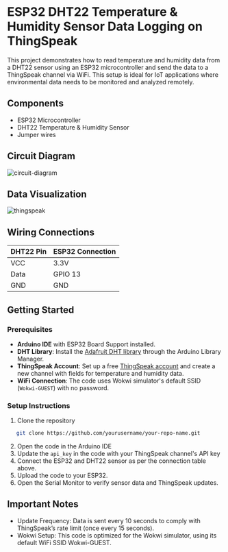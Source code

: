# ESP32 DHT22 Temperature & Humidity Sensor Data Logging on ThingSpeak

This project demonstrates how to read temperature and humidity data from a DHT22 sensor using an ESP32 microcontroller and send the data to a ThingSpeak channel via WiFi. This setup is ideal for IoT applications where environmental data needs to be monitored and analyzed remotely.

## Components
- ESP32 Microcontroller
- DHT22 Temperature & Humidity Sensor
- Jumper wires

## Circuit Diagram
![circuit-diagram](https://github.com/user-attachments/assets/c28e763b-18c0-4af7-9fb2-58ebc215164e)

## Data Visualization
![thingspeak](https://github.com/user-attachments/assets/23fa10ce-bc80-4439-83ee-456b42ee7b96)

## Wiring Connections

| DHT22 Pin  | ESP32 Connection |
|------------|-------------------|
| VCC        | 3.3V             |
| Data       | GPIO 13          |
| GND        | GND              |

## Getting Started

### Prerequisites
- **Arduino IDE** with ESP32 Board Support installed.
- **DHT Library**: Install the [Adafruit DHT library](https://github.com/adafruit/DHT-sensor-library) through the Arduino Library Manager.
- **ThingSpeak Account**: Set up a free [ThingSpeak account](https://thingspeak.com/) and create a new channel with fields for temperature and humidity data.
- **WiFi Connection**: The code uses Wokwi simulator's default SSID (`Wokwi-GUEST`) with no password.

### Setup Instructions
1. Clone the repository
```bash
   git clone https://github.com/yourusername/your-repo-name.git
```
2. Open the code in the Arduino IDE
3. Update the `api_key` in the code with your ThingSpeak channel's API key
4. Connect the ESP32 and DHT22 sensor as per the connection table above.
5. Upload the code to your ESP32.
6. Open the Serial Monitor to verify sensor data and ThingSpeak updates.

## Important Notes
- Update Frequency: Data is sent every 10 seconds to comply with ThingSpeak’s rate limit (once every 15 seconds).
- Wokwi Setup: This code is optimized for the Wokwi simulator, using its default WiFi SSID Wokwi-GUEST.
